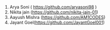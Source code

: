 1) Arya Soni ( https://github.com/aryasoni98 )
2) Nikita jain (https://github.com/nikita-jain-01)
3) Aayush Mishra (https://github.com/AM1CODES)
4) Jayant Goel(https://github.com/JayantGoel001)
